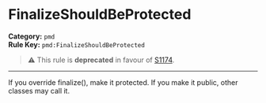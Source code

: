 # FinalizeShouldBeProtected
**Category:** `pmd`<br/>
**Rule Key:** `pmd:FinalizeShouldBeProtected`<br/>
> :warning: This rule is **deprecated** in favour of [S1174](https://rules.sonarsource.com/java/RSPEC-1174).

-----

If you override finalize(), make it protected. If you make it public, other classes may call it.
